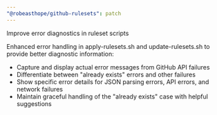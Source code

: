 ```yaml
---
"@robeasthope/github-rulesets": patch
---
```


Improve error diagnostics in ruleset scripts

Enhanced error handling in apply-rulesets.sh and update-rulesets.sh to provide better diagnostic information:

- Capture and display actual error messages from GitHub API failures
- Differentiate between "already exists" errors and other failures
- Show specific error details for JSON parsing errors, API errors, and network failures
- Maintain graceful handling of the "already exists" case with helpful suggestions
